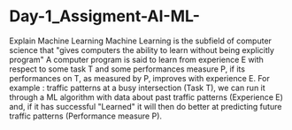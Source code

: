 # Day-1_Assigment-AI-ML-
Explain Machine Learning 
Machine Learning is the subfield of computer science that "gives computers the ability to learn without being explicitly program" A computer program is said to learn from experience E with respect to some task T and some performances measure P, if its performances on T, as measured by P, improves with experience E. For example : traffic patterns at a busy intersection (Task T), we can run it through a ML algorithm with data about past traffic patterns (Experience E) and, if it has successful "Learned" it will then do better at predicting future traffic patterns (Performance measure P). 
